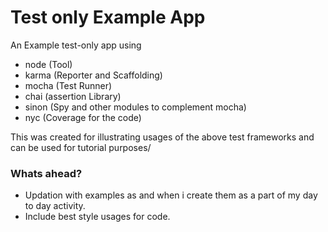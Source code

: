 # Test only Example App

An Example test-only app using
 - node     (Tool)
 - karma    (Reporter and Scaffolding)
 - mocha    (Test Runner)
 - chai     (assertion Library)
 - sinon    (Spy and other modules to complement mocha)
 - nyc      (Coverage for the code)

 This was created for illustrating usages of the above test frameworks and can be used for tutorial purposes/


  ### Whats ahead?

  - Updation with examples as and when i create them as a part of my day to day activity.
  - Include best style usages for code.


